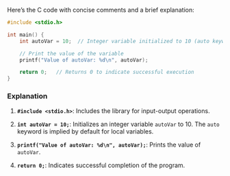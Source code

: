 Here’s the C code with concise comments and a brief explanation:

```c
#include <stdio.h>

int main() {
    int autoVar = 10;  // Integer variable initialized to 10 (auto keyword implied by default)

    // Print the value of the variable
    printf("Value of autoVar: %d\n", autoVar);

    return 0;   // Returns 0 to indicate successful execution
}
```

### Explanation

1. **`#include <stdio.h>`**: Includes the library for input-output operations.

2. **`int autoVar = 10;`**: Initializes an integer variable `autoVar` to 10. The `auto` keyword is implied by default for local variables.

3. **`printf("Value of autoVar: %d\n", autoVar);`**: Prints the value of `autoVar`.

4. **`return 0;`**: Indicates successful completion of the program.
